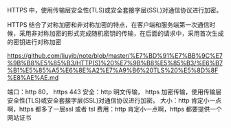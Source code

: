 HTTPS 中，使用传输层安全性(TLS)或安全套接字层(SSL)对通信协议进行加密。

HTTPS 结合了对称加密和非对称加密的特点，在客户端和服务端第一次通信时候，采用非对称加密的形式完成随机密钥的传输，在后面的请求中，采用首次生成的密钥进行对称加密

https://github.com/liuyib/note/blob/master/%E7%BD%91%E7%BB%9C%E7%9B%B8%E5%85%B3/HTTP(S)%20%E7%9B%B8%E5%85%B3/%E6%B7%B1%E5%85%A5%E6%8E%A2%E7%A9%B6%20TLS%20%E5%8D%8F%E8%AE%AE.md

端口：http 80， https 443
安全：http 明文传输， https 加密传输，使用传输层安全性(TLS)或安全套接字层(SSL)对通信协议进行加密。
大小：http 肯定小一点啊，https 都多了一层ssl 或者 tsl
费用：http 肯定小一点啊，https 都要提供一个 网站证书
